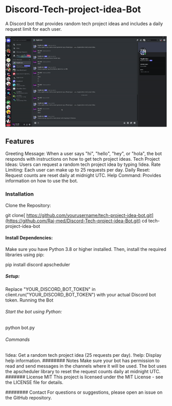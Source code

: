 # Discord-Tech-project-idea-Bot
A  Discord bot that provides random tech project ideas and includes a daily request limit for each user.

![](https://github.com/Raj-med/Discord-Tech-project-idea-Bot/blob/main/ezgif-1-d3debed2c8.gif)

## Features
Greeting Message: When a user says "hi", "hello", "hey", or "hola", the bot responds with instructions on how to get tech project ideas.
Tech Project Ideas: Users can request a random tech project idea by typing !idea.
Rate Limiting: Each user can make up to 25 requests per day.
Daily Reset: Request counts are reset daily at midnight UTC.
Help Command: Provides information on how to use the bot.

### Installation
Clone the Repository:


git clone[ https://github.com/yourusername/tech-project-idea-bot.git](https://github.com/Raj-med/Discord-Tech-project-idea-Bot.git)
cd tech-project-idea-bot


#### Install Dependencies:
Make sure you have Python 3.8 or higher installed. Then, install the required libraries using pip:


pip install discord apscheduler
##### Setup:

Replace "YOUR_DISCORD_BOT_TOKEN" in client.run("YOUR_DISCORD_BOT_TOKEN") with your actual Discord bot token.
Running the Bot
###### Start the bot using Python:


python bot.py
###### Commands
!idea: Get a random tech project idea (25 requests per day).
!help: Display help information.
######## Notes
Make sure your bot has permission to read and send messages in the channels where it will be used.
The bot uses the apscheduler library to reset the request counts daily at midnight UTC.
####### License
MIT
This project is licensed under the MIT License - see the LICENSE file for details.

######## Contact
For questions or suggestions, please open an issue on the GitHub repository.
